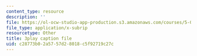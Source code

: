 ```yaml
---
content_type: resource
description: ''
file: https://ol-ocw-studio-app-production.s3.amazonaws.com/courses/5-08j-biological-chemistry-ii-spring-2016/c28773b02a5757d28018c5f92719c27c_0mdGZG9DDJY.vtt
file_type: application/x-subrip
resourcetype: Other
title: 3play caption file
uid: c28773b0-2a57-57d2-8018-c5f92719c27c
---
```

